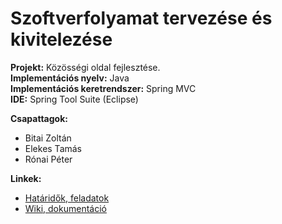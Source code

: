 # Szoftverfolyamat tervezése és kivitelezése

**Projekt:** Közösségi oldal fejlesztése.  
**Implementációs nyelv:** Java  
**Implementációs keretrendszer:** Spring MVC  
**IDE:** Spring Tool Suite (Eclipse)  

**Csapattagok:**
* Bitai Zoltán
* Elekes Tamás
* Rónai Péter

**Linkek:**
* [Határidők, feladatok](https://github.com/conTroll/elte-szoftverfolyamat/milestones)
* [Wiki, dokumentáció](https://github.com/conTroll/elte-szoftverfolyamat/wiki)
